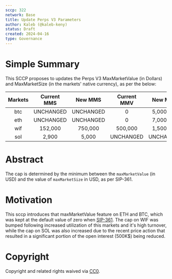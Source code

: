 ```yaml
---
sccp: 322
network: Base
title: Update Perps V3 Parameters
author: Kaleb (@kaleb-keny)
status: Draft
created: 2024-04-16
type: Governance
---
```


# Simple Summary

This SCCP proposes to updates the Perps V3 MaxMarketValue (in Dollars) and MaxMarketSize (in the markets' native currency), as per the below: 

| **Markets** | **Current MMS** | **New MMS** | **Current MMV** | **New MMV** |
|:-----------:|:---------------:|:-----------:|:---------------:|:-----------:|
|     btc     |    UNCHANGED    |  UNCHANGED  |        0        |  5,000,000  |
|     eth     |    UNCHANGED    |  UNCHANGED  |        0        |  7,000,000  |
|     wif     |     152,000     |   750,000   |     500,000     |  1,500,000  |
|     sol     |      2,900      |    5,000    |    UNCHANGED    |  UNCHANGED  |

# Abstract

The cap is determined by the minimum between the `maxMarketValue` (in USD) and the value of `maxMarketSize` in USD, as per SIP-361. 

# Motivation

This sccp introduces that maxMarketValue feature on ETH and BTC, which was kept at the default value of zero when [SIP-361](https://sips.synthetix.io/sips/sip-361/).  The cap on WIF was bumped following increased utilization of this markets and it's high turnover, while the cap on SOL was also increased due to the recent price action that resulted in a significant portion of the open interest (500K$) being reduced.


# Copyright

Copyright and related rights waived via [CC0](https://creativecommons.org/publicdomain/zero/1.0/).


